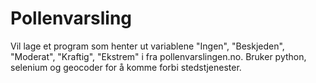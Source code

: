 # Pollenvarsling

Vil lage et program som henter ut variablene "Ingen", "Beskjeden", "Moderat", "Kraftig", "Ekstrem" i fra pollenvarslingen.no.
Bruker python, selenium og geocoder for å komme forbi stedstjenester.

